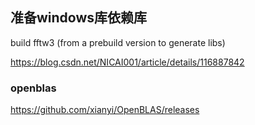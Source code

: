 ## 准备windows库依赖库

build fftw3 (from a prebuild version to generate libs)

https://blog.csdn.net/NICAI001/article/details/116887842


### openblas

https://github.com/xianyi/OpenBLAS/releases
